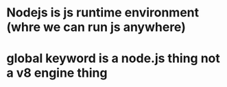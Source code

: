 # Nodejs is js runtime environment (whre we can run js anywhere)

# global keyword is a node.js thing not a v8 engine thing
